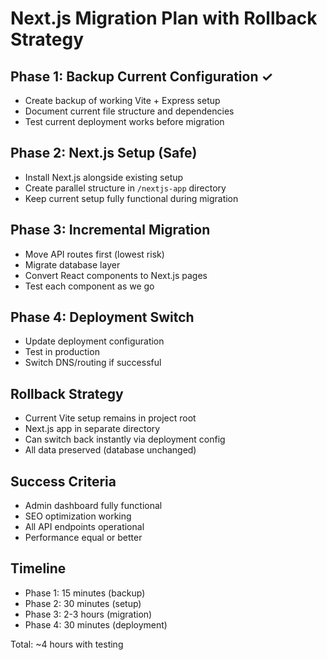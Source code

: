 # Next.js Migration Plan with Rollback Strategy

## Phase 1: Backup Current Configuration ✓
- Create backup of working Vite + Express setup
- Document current file structure and dependencies
- Test current deployment works before migration

## Phase 2: Next.js Setup (Safe)
- Install Next.js alongside existing setup
- Create parallel structure in `/nextjs-app` directory
- Keep current setup fully functional during migration

## Phase 3: Incremental Migration
- Move API routes first (lowest risk)
- Migrate database layer
- Convert React components to Next.js pages
- Test each component as we go

## Phase 4: Deployment Switch
- Update deployment configuration
- Test in production
- Switch DNS/routing if successful

## Rollback Strategy
- Current Vite setup remains in project root
- Next.js app in separate directory
- Can switch back instantly via deployment config
- All data preserved (database unchanged)

## Success Criteria
- Admin dashboard fully functional
- SEO optimization working
- All API endpoints operational
- Performance equal or better

## Timeline
- Phase 1: 15 minutes (backup)
- Phase 2: 30 minutes (setup)
- Phase 3: 2-3 hours (migration)
- Phase 4: 30 minutes (deployment)

Total: ~4 hours with testing